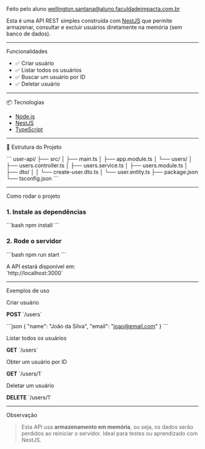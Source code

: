 Feito pelo aluno wellington.santana@aluno.faculdadeimpacta.com.br

Esta é uma API REST simples construída com [NestJS](https://nestjs.com/) que permite armazenar, consultar e excluir usuários diretamente na memória (sem banco de dados).

---

Funcionalidades

- ✅ Criar usuário
- ✅ Listar todos os usuários
- ✅ Buscar um usuário por ID 
- ✅ Deletar usuário

---

📦 Tecnologias

- [Node.js](https://nodejs.org/)
- [NestJS](https://nestjs.com/)
- [TypeScript](https://www.typescriptlang.org/)

---

📁 Estrutura do Projeto

\`\`\`
user-api/
├── src/
│   ├── main.ts
│   ├── app.module.ts
│   └── users/
│       ├── users.controller.ts
│       ├── users.service.ts
│       ├── users.module.ts
│       ├── dto/
│       │   └── create-user.dto.ts
│       └── user.entity.ts
├── package.json
└── tsconfig.json
\`\`\`

---

Como rodar o projeto

### 1. Instale as dependências

\`\`\`bash
npm install
\`\`\`

### 2. Rode o servidor

\`\`\`bash
npm run start
\`\`\`

A API estará disponível em:  
\`http://localhost:3000\`

---

 Exemplos de uso

 Criar usuário

**POST** \`/users\`

\`\`\`json
{
  "name": "João da Silva",
  "email": "joao@email.com"
}
\`\`\`

Listar todos os usuários

**GET** \`/users\`

 Obter um usuário por ID

**GET** \`/users/1\`

 Deletar um usuário

**DELETE** \`/users/1\`

---

Observação

> Esta API usa **armazenamento em memória**, ou seja, os dados serão perdidos ao reiniciar o servidor. Ideal para testes ou aprendizado com NestJS.
